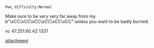 `Pwn`,   `difficulty:Normal`

Make sure to be very very far away from my b\"\\xCC\\xCC\\xCC\\xCC\\xCC\\xCC\" unless you want to be badly burned.

nc 47.251.60.42 1337

[attachment](https://github.com/chaitin/Real-World-CTF-6th-Challenges/releases/download/x/tangtangtang-d619474e9d8eecac00e8643f8b73bbd2b82030a8476ca89153724d5bb50a8ad9.tar.zst)
